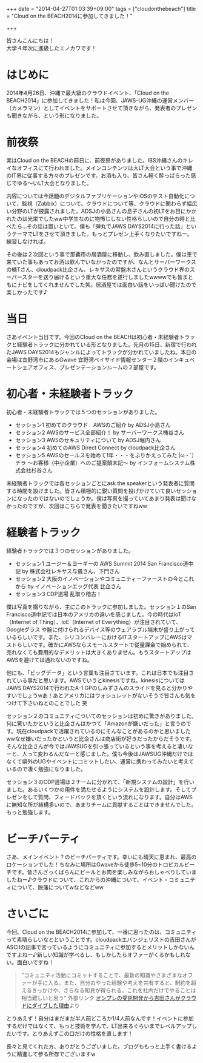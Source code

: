 +++
date = "2014-04-27T01:03:39+09:00"
tags = ["cloudonthebeach"]
title = "Cloud on the BEACH2014に参加してきました！"

+++


皆さんこんにちは！  
大学４年次に進級したエノカワです！

# はじめに
2014年4月26日、沖縄で最大級のクラウドイベント、「Cloud on the BEACH2014」に参加してきました！私は今回、JAWS-UG沖縄の運営メンバー（カメラマン）としてイベントをサポートさせて頂きながら、発表者のプレゼンも聞きながら、という形になりました。


# 前夜祭
実はCloud on the BEACHの前日に、前夜祭がありました。IBS沖縄さんのキレイなオフィスにて行われました。メインコンテンツは大LT大会という事で沖縄のIT界に従事する方々のプレゼンです。お酒も入り、皆さん軽く酔っぱらった感じでゆる〜いLT大会となりました。


内容については今話題のデジタルファブリケーションやiOSのテスト自動化について、監視（Zabbix）について、クラウドについて等、クラウドに関わらず幅広い分野のLTが披露されました。ADSJの小島さんの息子さんの初LTをお目にかかれたのは光栄でしたww中学生なのに物怖じしない性格らしいので自分の時と比べたら…その話は置いといて。僕も「弾丸でJAWS DAYS2014に行った話」というテーマでLTをさせて頂きました。もっとプレゼン上手くなりたいですねー。練習しなければ。


その後は２次回という事で那覇市の居酒屋に移動し、飲み直しました。僕は車で来ていた事もあってお酒は飲んでいなかったのですが、なんとサーバーワークスの桶Tさん、cloudpack比企さん、レキサスの常盤木さんというクラウド界のスーパースターを送り届けるという重大な任務を遂行しましたwwwwでも皆まともにナビをしてくれませんでした笑。居酒屋では面白い話をいっぱい聞けたので楽しかったです♪


# 当日
さあイベント当日です。今回のCloud on the BEACHは初心者・未経験者トラックと経験者トラックに分かれている形となりました。先月の15日、新宿で行われたJAWS DAYS2014もジャンルによってトラックが分かれていましたね。本日の会場は宜野湾市にあるGwave 宜野湾ベイサイド情報センター２階のインキュベートシェアオフィス、プレゼンテーションルームの２部屋です。


# 初心者・未経験者トラック
初心者・未経験者トラックでは５つのセッションがありました。

- セッション1 初めてのクラウド　AWSのご紹介 by ADSJ小島さん
- セッション2 AWSのサービス全部紹介！ by サーバーワークス桶谷さん
- セッション3 AWSのセキュリティについて by ADSJ堀内さん
- セッション4 初めてのAWS Direct Connect by cloudpack比企さん
- セッション5 AWSのセールスを始めて1年・・・をふりかえってみた |ω・`）チラ ～お客様（中小企業）へのご提案顛末記～ by インフォームシステム株式会社杉谷さん

未経験者トラックでは各セッションごとにask the speakerという発表者に質問する時間を設けました。皆さん積極的に鋭い質問を投げかけていて良いセッションになったのではないのでしょうか。僕は写真を撮っていてあまり発表は聞けなかったのですが、次回はこちらで発表を聞きたいですねww


# 経験者トラック
経験者トラックでは３つのセッションがありました。

- セッション1 ユージー＆ヨーギーの AWS Summit 2014 San Francisco道中記 by 株式会社レキサス与儀さん、下門さん
- セッション2 大阪のイノベーションやコミュニティーファーストの今とこれから by イノベーションエッグ代表 比企さん
- セッション3 CDP道場 乱取り稽古！

僕は写真を撮りながら、主にこのトラックに参加しました。セッション１のSan Francisco道中記では日本のアメリカの違いを感じました。今の時代はIoT（Internet of Thing）、IoE（Internet of Everything）が注目されていて、Googleグラス や腕に付けられるデバイス等のウェアラブル端末が盛り上がっているらしいです。また、シリコンバレーにおけるITスタートアップにAWSはマストらしいです。確かにAWSならスモールスタートで従量課金で始められて、売れなくても費用的なデメリットは大きくありません。もうスタートアップはAWSを避けては通れないのですね。

他にも、「ビッグデータ」という言葉も注目さています。これは日本でも注目されている事だと思います。AWSでいうとkinesisですね。kinesisについてはJAWS DAYS2014で行われたA-1 GPのしみずさんのスライドを見ると分かりやすいでしょうwあ！あとアメリカにはウォシュレットがないそうで皆さんも気をつけて下さいねとのことでした 笑

セッション２のコミュニティについてのセッションは初めに驚きがありました。何に驚いたかというと比企さんはかつて「Amazonが嫌いだった」と言うのです。現在cloudpackで活躍されているのにそんなことがあるのかと思いましたwwなぜ嫌いだったかというと比企さんは商店街が好きだったからだそうです。そんな比企さんが今ではJAWSUGを引っ張っているという事を考えると凄いなーと、人って変わるんだなーと感じました。僕も今後はJAWSUG沖縄だけではなくて県外のUGやイベントにコミットしたい、運営に携わってみたいと考えているので凄く勉強になりました。

セッション３のCDP道場は２チームに分かれて、「新規システムの設計」を行いました。あるいくつかの用件を満たせるようにシステムを設計します。そしてプレゼンをして質問、フィードバックを頂くという流れになります。自分はAWSに無知な所が結構多いので、あまりチームに貢献することはできませんでした。もっと勉強します。


# ビーチパーティ

さあ、メインイベント？のビーチパーティです。幸いにも晴天に恵まれ、最高のロケーションでした！ちなみに場所はGwaveから徒歩5~10分のトロピカルビーチです。皆さんざっくばらんにビールとお肉を楽しみながらおしゃべりしていましたねー♪クラウドについて、これからの沖縄について、イベント・コミュニティについて、脱藩についてwなどなどww


# さいごに
今回、Cloud on the BEACH2014に参加して、一番に思ったのは、コミュニティって素晴らしいなとということです。cloudpackエバンジェリストの吉田さんがASCIIの記事で言っているようにコミュニティに参加するとメリットしかないんですよねー♪新しい知識が学べるし、もしかしたらオファーがくるかもしれない。面白いですね！

> "コミュニティ活動にコミットすることで、最新の知識やさまざまなオファーが手に入る。また、自分のやった経験や考えを共有すると、制約を超えるきっかけや、さらなる知見が得られる。これを社内だけでやることは相当難しいと思う"
外部リンク [オンプレの受託開発から吉田さんがクラウドにダイブした理由](http://ascii.jp/elem/000/000/885/885398/)より


とりあえず！自分はまだまだ半人前どころか1/4人前なんです！イベントに参加するだけではなくて、もっと技術を学んで、LT出来るぐらいまでレベルアップしたいです。とりあえずこの口だけの性格を直します！

長々と見てくれた方、ありがとうございました。ブログももっと上手く書けるように精進して参る所存でございますw
